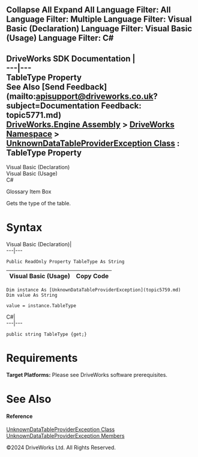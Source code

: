        

 Collapse All Expand All  Language Filter: All  Language Filter: Multiple  Language Filter: Visual Basic (Declaration) Language Filter: Visual Basic (Usage) Language Filter: C#  
---  
DriveWorks SDK Documentation  |   
---|---  
TableType Property   
See Also [Send Feedback](mailto:apisupport@driveworks.co.uk?subject=Documentation Feedback: topic5771.md)  
[DriveWorks.Engine Assembly](topic2156.md) > [DriveWorks Namespace](topic2159.md) > [UnknownDataTableProviderException Class](topic5759.md) : TableType Property  
---  
  
Visual Basic (Declaration)    
Visual Basic (Usage)    
C# 

Glossary Item Box

Gets the type of the table. 

# Syntax

Visual Basic (Declaration)|   
---|---  
      
    
    Public ReadOnly Property TableType As String  
  
Visual Basic (Usage)| Copy Code  
---|---  
      
    
    Dim instance As [UnknownDataTableProviderException](topic5759.md)
    Dim value As String
     
    value = instance.TableType  
  
C#|   
---|---  
      
    
    public string TableType {get;}  
  
# Requirements

**Target Platforms:** Please see DriveWorks software prerequisites.

# See Also

#### Reference

[UnknownDataTableProviderException Class](topic5759.md)   
[UnknownDataTableProviderException Members](topic5760.md)

©2024 DriveWorks Ltd. All Rights Reserved.

